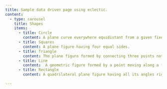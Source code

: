 ```yaml
---
title: Sample data driven page using eclectic.
content:
  - type: carousel
    title: Shapes
    items:
      - title: Circle
        content: A plane curve everywhere equidistant from a given fixed point, the center.
      - title: Squares
        content: A plane figure having four equal sides.
      - title: Triangle
        content: The plane figure formed by connecting three points not in a straight line by straight line segments; a three-sided polygon.
      - title: Line
        content:  A geometric figure formed by a point moving along a fixed direction and the reverse direction.
      - title: Rectangle
        content: A quadrilateral plane figure having all its angles right angles and its opposite sides consequently equal.

---
```

